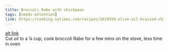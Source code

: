 ```yaml
---
title: Broccoli Rabe with chickpeas
tags: [needs-attention]
link: https://cooking.nytimes.com/recipes/1019559-olive-oil-braised-chickpeas-and-broccoli-rabe
---
```

[alt link](https://docs.google.com/document/d/1fVo8gHm4YnBugTfL1DSy_AtabuDGi25Ki5CzQnSkXXo/edit?usp=sharing)   
Cut oil to a ¼ cup, cook broccoli Rabe for a few mins on the stove, less time in oven

